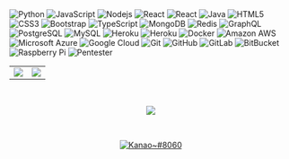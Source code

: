 <h2 align="center"></h2>

![Python](https://img.shields.io/badge/-Python-black?style=flat-square&logo=Python)
![JavaScript](https://img.shields.io/badge/-JavaScript-black?style=flat-square&logo=javascript)
![Nodejs](https://img.shields.io/badge/-Nodejs-green?style=flat-square&logo=Node.js)
![React](https://img.shields.io/badge/-React-yellow?style=flat-square&logo=react)
![React](https://img.shields.io/badge/-VueJs-828EFA?style=flat-square&logo=vue.js)
![Java](https://img.shields.io/badge/-kotlin-E34A86?style=flat-square&logo=kotlin)
![HTML5](https://img.shields.io/badge/-HTML5-E34F26?style=flat-square&logo=html5&logoColor=white)
![CSS3](https://img.shields.io/badge/-CSS3-1572B6?style=flat-square&logo=css3)
![Bootstrap](https://img.shields.io/badge/-Bootstrap-563D7C?style=flat-square&logo=bootstrap)
![TypeScript](https://img.shields.io/badge/-TypeScript-007ACC?style=flat-square&logo=typescript)
![MongoDB](https://img.shields.io/badge/-MongoDB-black?style=flat-square&logo=mongodb)
![Redis](https://img.shields.io/badge/-Redis-black?style=flat-square&logo=Redis)
![GraphQL](https://img.shields.io/badge/-GraphQL-E10098?style=flat-square&logo=graphql)
![PostgreSQL](https://img.shields.io/badge/-PostgreSQL-336791?style=flat-square&logo=postgresql)
![MySQL](https://img.shields.io/badge/-MySQL-black?style=flat-square&logo=mysql)
![Heroku](https://img.shields.io/badge/-Heroku-430098?style=flat-square&logo=heroku)
![Heroku](https://img.shields.io/badge/-vercel-black?style=flat-square&logo=vercel)
![Docker](https://img.shields.io/badge/-Docker-black?style=flat-square&logo=docker)
![Amazon AWS](https://img.shields.io/badge/Amazon%20AWS-232F3E?style=flat-square&logo=amazon-aws)
![Microsoft Azure](https://img.shields.io/badge/Microsoft%20Azure-232F7E?style=flat-square&logo=microsoft-azure)
![Google Cloud](https://img.shields.io/badge/Google%20Cloud-black?style=flat-square&logo=google-cloud)
![Git](https://img.shields.io/badge/-Git-black?style=flat-square&logo=git)
![GitHub](https://img.shields.io/badge/-GitHub-181717?style=flat-square&logo=github)
![GitLab](https://img.shields.io/badge/-GitLab-FCA121?style=flat-square&logo=gitlab)
![BitBucket](https://img.shields.io/badge/-BitBucket-darkblue?style=flat-square&logo=bitbucket)
![Raspberry Pi](https://img.shields.io/badge/-Raspberry%20Pi-C51A4A?style=flat-square&logo=Raspberry-Pi)
![Pentester](https://img.shields.io/badge/-Pentester-9A3DAC?style=flat-square&logo=Hackaday)
<br>
<p align="center">
<table>
  <tr>
    <td align="center" style="padding=0;width=50%;">
      <img src="https://github-readme-stats.vercel.app/api/?username=NotCookey&theme=aura&show_icons=true&bg_color=00000000&hide_border=true&hide_title=true&count_private=true" />
    </td>
    <td align="center" style="padding=0;width=50%;">
      <img src="https://github-readme-stats.vercel.app/api/top-langs/?username=NotCookey&layout=compact&theme=dark&card_width=350&hide_border=True&title_color=C7C7C7&text_color=C7C7C7&show_icons=true&bg_color=00000000&hide_border=true&icon_color=ffffff=true&count_private=true" />
    </td>
  </tr>
</table>
</p>
<br>
<p align="center">
  <img src="https://github-profile-trophy.vercel.app/?username=NotCookey&theme=onestar&no-bg=true&column=7&no-frame=true&margin-w=11">
</p>
<br>
<a href="https://github.com/Nshout">
  <p align="center">
    <img src="https://discord.c99.nl/widget/theme-2/734372837149769771.png" alt="Kanao~#8060">
  </p>
</a>
<h2></h2>
